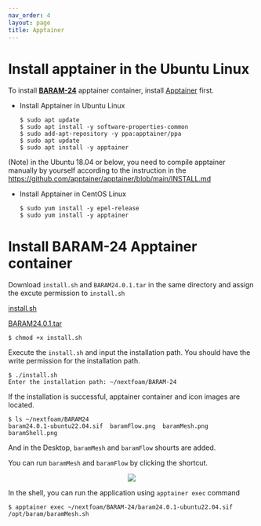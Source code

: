 ```yaml
---
nav_order: 4
layout: page
title: Apptainer
---
```


# Install apptainer in the Ubuntu Linux

To install [**BARAM-24**](https://baramcfd.org) apptainer container, install [Apptainer](https://apptainer.org/) first.

- Install Apptainer in Ubuntu Linux
    ```
    $ sudo apt update
    $ sudo apt install -y software-properties-common
    $ sudo add-apt-repository -y ppa:apptainer/ppa
    $ sudo apt update
    $ sudo apt install -y apptainer
    ```

(Note) in the Ubuntu 18.04 or below, you need to compile apptainer manually by yourself according to the instruction in the https://github.com/apptainer/apptainer/blob/main/INSTALL.md

- Install Apptainer in CentOS Linux
    ```
    $ sudo yum install -y epel-release
    $ sudo yum install -y apptainer
    ```

# Install BARAM-24 Apptainer container

Download `install.sh` and `BARAM24.0.1.tar` in the same directory and assign the excute permission to `install.sh`

[install.sh](https://drive.google.com/file/d/1TpdMS6-46aV4Iwx5Ab7FypWiiOYHkLiC/view?usp=sharing)

[BARAM24.0.1.tar](https://drive.google.com/file/d/1VgU-XnPKYDr6JGAYo_OU1RzIdPf_dCTQ/view?usp=drive_link)

```
$ chmod +x install.sh
```

Execute the `install.sh` and input the installation path. You should have the write permission for the installation path.

```
$ ./install.sh
Enter the installation path: ~/nextfoam/BARAM-24
```
If the installation is successful, apptainer container and icon images are located.
```
$ ls ~/nextfoam/BARAM24
baram24.0.1-ubuntu22.04.sif  baramFlow.png  baramMesh.png baramShell.png
```
And in the Desktop, `baramMesh` and `baramFlow` shourts are added.

You can run `baramMesh` and `baramFlow` by clicking the shortcut.

<p align='center'>
    <img src="https://github.com/nextfoam/baram-pages/raw/main/screenshots/ApptainerImage.png"><br>
</p>

In the shell, you can run the application using `apptainer exec` command
```
$ apptainer exec ~/nextfoam/BARAM-24/baram24.0.1-ubuntu22.04.sif /opt/baram/baramMesh.sh
```
